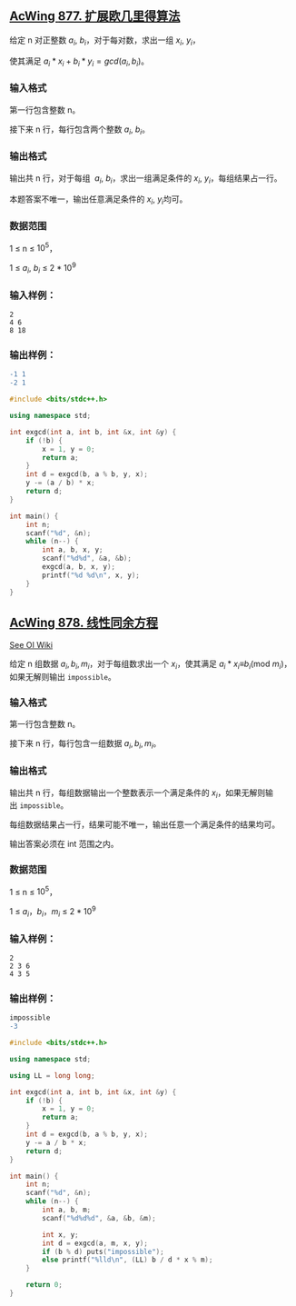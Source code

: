 ## [AcWing **877. 扩展欧几里得算法**](https://www.acwing.com/problem/content/879/)

给定 n 对正整数 $a_i$, $b_i$，对于每对数，求出一组 $x_i$, $y_i$，

使其满足 $a_i * x_i + b_i * y_i =gcd(a_i, b_i)$。

### **输入格式**

第一行包含整数 n。

接下来 n 行，每行包含两个整数 $a_i$, $b_i$。

### **输出格式**

输出共 n 行，对于每组  $a_i$, $b_i$，求出一组满足条件的 $x_i$, $y_i$，每组结果占一行。

本题答案不唯一，输出任意满足条件的 $x_i$, $y_i$均可。

### **数据范围**

1 ≤ n ≤ $10^5$，

1 ≤ $a_i$, $b_i$ ≤ $2 * 10^9$

### **输入样例：**

```
2
4 6
8 18
```

### **输出样例：**

```diff
-1 1
-2 1
```

```cpp
#include <bits/stdc++.h>

using namespace std;

int exgcd(int a, int b, int &x, int &y) {
    if (!b) {
        x = 1, y = 0;
        return a;
    }
    int d = exgcd(b, a % b, y, x);
    y -= (a / b) * x;
    return d;
}

int main() {
    int n;
    scanf("%d", &n);
    while (n--) {
        int a, b, x, y;
        scanf("%d%d", &a, &b);
        exgcd(a, b, x, y);
        printf("%d %d\n", x, y);
    }
}
```

## [AcWing **878. 线性同余方程**](https://www.acwing.com/problem/content/880/)

[See OI Wiki](https://oi-wiki.org/math/number-theory/linear-equation/)

给定 n 组数据 $a_i, b_i, m_i$，对于每组数求出一个 $x_i$，使其满足 $a_i*x_i$$\equiv$$b_i$(mod $m_i$)，如果无解则输出 `impossible`。

### **输入格式**

第一行包含整数 n。

接下来 n 行，每行包含一组数据 $a_i, b_i, m_i$。

### **输出格式**

输出共 n 行，每组数据输出一个整数表示一个满足条件的 $x_i$，如果无解则输出 `impossible`。

每组数据结果占一行，结果可能不唯一，输出任意一个满足条件的结果均可。

输出答案必须在 int 范围之内。

### **数据范围**

1 ≤ n ≤ $10^5$，

1 ≤ $a_i$，$b_i$，$m_i$ ≤ $2 * 10 ^ 9$

### **输入样例：**

```
2
2 3 6
4 3 5
```

### **输出样例：**

```diff
impossible
-3
```

```cpp
#include <bits/stdc++.h>

using namespace std;

using LL = long long;

int exgcd(int a, int b, int &x, int &y) {
    if (!b) {
        x = 1, y = 0;
        return a;
    }
    int d = exgcd(b, a % b, y, x);
    y -= a / b * x;
    return d;
}

int main() {
    int n;
    scanf("%d", &n);
    while (n--) {
        int a, b, m;
        scanf("%d%d%d", &a, &b, &m);

        int x, y;
        int d = exgcd(a, m, x, y);
        if (b % d) puts("impossible");
        else printf("%lld\n", (LL) b / d * x % m);
    }

    return 0;
}
```